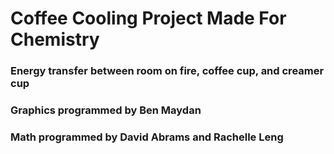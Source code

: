 # Coffee Cooling Project Made For Chemistry
### Energy transfer between room on fire, coffee cup, and creamer cup
### Graphics programmed by Ben Maydan
### Math programmed by David Abrams and Rachelle Leng
